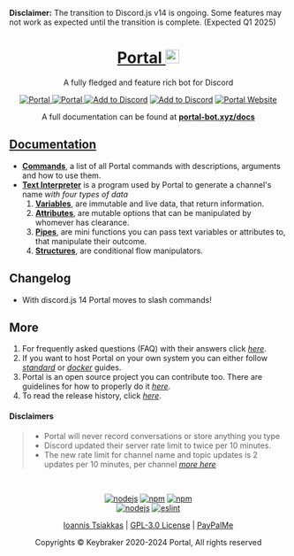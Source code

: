 <p align="left">
    <strong>Disclaimer:</strong> The transition to Discord.js v14 is ongoing. Some features may not work as expected until the transition is complete. (Expected Q1 2025)
</p>

<h1 align="center">
    <a href="https://portal-bot.xyz" target="_blank">
        Portal <img src="https://github.com/keybraker/portal/blob/master/src/assets/img/portal_logo.png" alt="Portal logo" width="25" height="25">
    </a>
</h1>

<p align="center">A fully fledged and feature rich bot for Discord</p>

<!-- <p align="center">
    Automatic voice channel generation with live name update<br>
    Music player that is clean and clutter-free, all from one channel<br>
    Assigns and strips roles from users with a single reaction<br>
    Create temporary "focus" channels for private conversations<br>
    Portal will keep you up to speed, with voice announcements<br>
    Get the latest on many topics, from weather to corona to news<br>
    You can create URL-only text channels<br>
</p> -->

<p align="center">
    <a href="https://top.gg/bot/704400876860735569">
        <img src="https://top.gg/api/widget/status/704400876860735569.svg?noavatar=true" alt="Portal" />
    </a>
    <a href="https://top.gg/bot/704400876860735569">
        <img src="https://top.gg/api/widget/upvotes/704400876860735569.svg?noavatar=true" alt="Portal" />
    </a>
    <a href="https://discord.com/api/oauth2/authorize?client_id=704400876860735569&permissions=8&redirect_uri=http%3A%2F%2Fwww.localhost%3A4000%2Fpremium%2F&scope=bot"><img src="https://img.shields.io/badge/📥-Add%20to%20Discord-blue" alt="Add to Discord" /></a>
    <a href="https://discord.gg/WrMUzJYyzJ"><img src="https://img.shields.io/badge/Discord-Portal%20Official-green" alt="Add to Discord" /></a>
    <a href="https://portal-bot.xyz"><img src="https://img.shields.io/badge/Portal-Website%20Official-red" alt="Portal Website" /></a>
</p>

<p align="center">A full documentation can be found at <b><a href="https://portal-bot.xyz/docs/">portal-bot.xyz/docs</b></p>

## Documentation

- **[Commands](https://portal-bot.xyz/docs/commands/description)**, a list of
  all Portal commands with descriptions, arguments and how to use them.
- **[Text Interpreter](https://portal-bot.xyz/docs/interpreter/description)** is
  a program used by Portal to generate a channel's name _with four types of
  data_
  1. **[Variables](https://portal-bot.xyz/docs/interpreter/objects/variables/description)**,
     are immutable and live data, that return information.
  2. **[Attributes](https://portal-bot.xyz/docs/interpreter/objects/attributes/description)**,
     are mutable options that can be manipulated by whomever has clearance.
  3. **[Pipes](https://portal-bot.xyz/docs/interpreter/objects/pipes/description)**,
     are mini functions you can pass text variables or attributes to, that
     manipulate their outcome.
  4. **[Structures](https://portal-bot.xyz/docs/interpreter/objects/structures/description)**,
     are conditional flow manipulators.

## Changelog

- With discord.js 14 Portal moves to slash commands!

## More

1. For frequently asked questions (FAQ) with their answers click
   _[here](https://portal-bot.xyz/help/#faq)_.
2. If you want to host Portal on your own system you can either follow
   _[standard](https://portal-bot.xyz/hosting/standard/prerequisites)_ or
   _[docker](https://portal-bot.xyz/hosting/docker/prerequisites)_ guides.
3. Portal is an open source project you can contribute too. There are guidelines
   for how to properly do it
   _[here](https://github.com/keybraker/portal/blob/master/docs/CONTRIBUTING.md)_.
4. To read the release history, click _[here](https://portal-bot.xyz/blog)_.

#### Disclaimers

> - Portal will never record conversations or store anything you type
> - Discord updated their server rate limit to twice per 10 minutes.<br>
> - The new rate limit for channel name and topic updates is 2 updates per 10
>   minutes, per channel
>   _[more here](https://github.com/discordjs/discord.js/issues/4327)_

<br>

<p align="center">
    <a href="https://nodejs.org/en/"><img src="https://img.shields.io/badge/node-v18.14.2-blue" alt="nodejs" /></a>
    <a href="https://www.npmjs.com/"><img src="https://img.shields.io/badge/npm-v9.8.1-blue" alt="npm" /></a>
    <a href="https://www.npmjs.com/"><img src="https://img.shields.io/badge/discord.js-v14.12.1-blue" alt="npm" /></a></br>
    <a href="https://github.com/keybraker/Portal/actions/workflows/nodejs.yml"><img src="https://github.com/keybraker/Portal/actions/workflows/nodejs.yml/badge.svg" alt="nodejs" /></a>
    <a href="https://github.com/keybraker/Portal/actions/workflows/eslint.yml"><img src="https://github.com/keybraker/Portal/actions/workflows/eslint.yml/badge.svg" alt="eslint" /></a>
</p>

<p align="center">
   <a href="https://github.com/keybraker">Ioannis Tsiakkas</a> | <a href="http://www.gnu.org/philosophy/free-sw.html">GPL-3.0 License</a> | <a href="https://www.paypal.com/paypalme/tsiakkas">PayPalMe</a>
</p>

<p align="center">Copyrights © Keybraker 2020-2024 Portal, All rights reserved</p>
